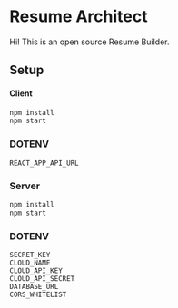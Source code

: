 # Resume Architect

Hi! This is an open source Resume Builder.

## Setup

#### Client

```sh
npm install
npm start
```

### DOTENV

```
REACT_APP_API_URL
```

### Server

```sh
npm install
npm start
```

### DOTENV

```
SECRET_KEY
CLOUD_NAME
CLOUD_API_KEY
CLOUD_API_SECRET
DATABASE_URL
CORS_WHITELIST
```
